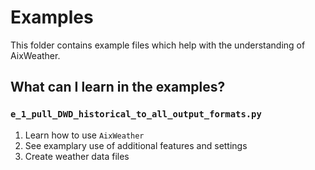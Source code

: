 # Examples

This folder contains example files which help with the understanding of AixWeather.

## What can I learn in the examples?

### `e_1_pull_DWD_historical_to_all_output_formats.py`

1. Learn how to use `AixWeather`
2. See examplary use of additional features and settings
3. Create weather data files
